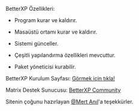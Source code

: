 BetterXP Özellikleri:
- Program kurar ve kaldırır.

- Masaüstü ortamı kurar ve kaldırır.

- Sistemi günceller.

- Çeşitli yapılandırma özellikleri mevcuttur.

- Paket yöneticisi kurabilir.

BetterXP Kurulum Sayfası:
[Görmek için tıkla!](https://betterxp.ml/pages/betterxp.html)

Matrix Destek Sunucusu:
[BetterXP Community](https://matrix.to/#/#betterxp-community:kde.org)

Sitenin çoğunu hazırlayan [@Mert Anıl](https://github.com/stropen)'a teşekkürler.
